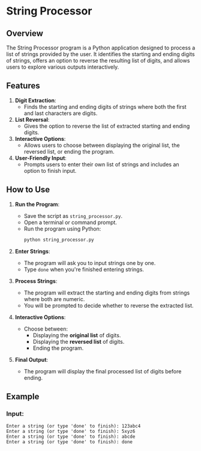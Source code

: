 # String Processor

## Overview
The String Processor program is a Python application designed to process a list of strings provided by the user. It identifies the starting and ending digits of strings, offers an option to reverse the resulting list of digits, and allows users to explore various outputs interactively.

## Features
1. **Digit Extraction**:
   - Finds the starting and ending digits of strings where both the first and last characters are digits.
2. **List Reversal**:
   - Gives the option to reverse the list of extracted starting and ending digits.
3. **Interactive Options**:
   - Allows users to choose between displaying the original list, the reversed list, or ending the program.
4. **User-Friendly Input**:
   - Prompts users to enter their own list of strings and includes an option to finish input.

## How to Use
1. **Run the Program**:
   - Save the script as `string_processor.py`.
   - Open a terminal or command prompt.
   - Run the program using Python:
     ```bash
     python string_processor.py
     ```

2. **Enter Strings**:
   - The program will ask you to input strings one by one. 
   - Type `done` when you're finished entering strings.

3. **Process Strings**:
   - The program will extract the starting and ending digits from strings where both are numeric.
   - You will be prompted to decide whether to reverse the extracted list.

4. **Interactive Options**:
   - Choose between:
     - Displaying the **original list** of digits.
     - Displaying the **reversed list** of digits.
     - Ending the program.

5. **Final Output**:
   - The program will display the final processed list of digits before ending.

## Example
### Input:
```plaintext
Enter a string (or type 'done' to finish): 123abc4
Enter a string (or type 'done' to finish): 5xyz6
Enter a string (or type 'done' to finish): abcde
Enter a string (or type 'done' to finish): done
